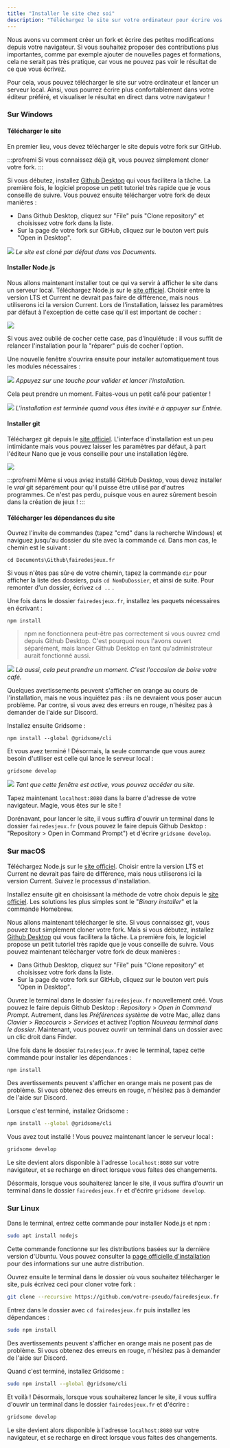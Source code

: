 ```yaml
---
title: "Installer le site chez soi"
description: "Téléchargez le site sur votre ordinateur pour écrire vos cours et voir les changements en temps réel dans votre navigateur."
---
```


Nous avons vu comment créer un fork et écrire des petites modifications depuis votre navigateur. Si vous souhaitez proposer des contributions plus importantes, comme par exemple ajouter de nouvelles pages et formations, cela ne serait pas très pratique, car vous ne pouvez pas voir le résultat de ce que vous écrivez.

Pour cela, vous pouvez télécharger le site sur votre ordinateur et lancer un serveur local. Ainsi, vous pourrez écrire plus confortablement dans votre éditeur préféré, et visualiser le résultat en direct dans votre navigateur !

### Sur Windows

#### Télécharger le site

En premier lieu, vous devez télécharger le site depuis votre fork sur GitHub.

:::profremi
Si vous connaissez déjà git, vous pouvez simplement cloner votre fork.
:::

Si vous débutez, installez [Github Desktop](https://desktop.github.com/) qui vous facilitera la tâche. La première fois, le logiciel propose un petit tutoriel très rapide que je vous conseille de suivre. Vous pouvez ensuite télécharger votre fork de deux manières :

- Dans Github Desktop, cliquez sur "File" puis "Clone repository" et choisissez votre fork dans la liste.
- Sur la page de votre fork sur GitHub, cliquez sur le bouton vert puis "Open in Desktop".

![](./github-desktop.png)
*Le site est cloné par défaut dans vos Documents.*

#### Installer Node.js

Nous allons maintenant installer tout ce qui va servir à afficher le site dans un serveur local. Téléchargez Node.js sur le [site officiel](https://nodejs.org/en/). Choisir entre la version LTS et Current ne devrait pas faire de différence, mais nous utiliserons ici la version Current. Lors de l'installation, laissez les paramètres par défaut à l'exception de cette case qu'il est important de cocher :

![](./nodejs-modules-choix.png)

Si vous avez oublié de cocher cette case, pas d'inquiétude : il vous suffit de relancer l'installation pour la "réparer" puis de cocher l'option.

Une nouvelle fenêtre s'ouvrira ensuite pour installer automatiquement tous les modules nécessaires :

![](./nodejs-modules-install.png)
*Appuyez sur une touche pour valider et lancer l'installation.*

Cela peut prendre un moment. Faites-vous un petit café pour patienter !

![](./nodejs-modules-fin.png)
*L'installation est terminée quand vous êtes invité·e à appuyer sur Entrée.*

#### Installer git

Téléchargez git depuis le [site officiel](https://git-scm.com/downloads). L'interface d'installation est un peu intimidante mais vous pouvez laisser les paramètres par défaut, à part l'éditeur Nano que je vous conseille pour une installation légère.

![](./git-nano-editor.png)

:::profremi
Même si vous aviez installé GitHub Desktop, vous devez installer le *vrai* git séparément pour qu'il puisse être utilisé par d'autres programmes. Ce n'est pas perdu, puisque vous en aurez sûrement besoin dans la création de jeux !
:::

#### Télécharger les dépendances du site

Ouvrez l'invite de commandes (tapez "cmd" dans la recherche Windows) et naviguez jusqu'au dossier du site avec la commande `cd`. Dans mon cas, le chemin est le suivant :

```batch
cd Documents\Github\fairedesjeux.fr
```

Si vous n'êtes pas sûr·e de votre chemin, tapez la commande `dir` pour afficher la liste des dossiers, puis `cd NomDuDossier`, et ainsi de suite. Pour remonter d'un dossier, écrivez `cd ..` .

Une fois dans le dossier `fairedesjeux.fr`, installez les paquets nécessaires en écrivant :

```batch
npm install
```

> npm ne fonctionnera peut-être pas correctement si vous ouvrez cmd depuis Github Desktop. C'est pourquoi nous l'avons ouvert séparément, mais lancer Github Desktop en tant qu'administrateur aurait fonctionné aussi.

![](./npm-install.png)
*Là aussi, cela peut prendre un moment. C'est l'occasion de boire votre café.*

Quelques avertissements peuvent s'afficher en orange au cours de l'installation, mais ne vous inquiétez pas : ils ne devraient vous poser aucun problème. Par contre, si vous avez des erreurs en rouge, n'hésitez pas à demander de l'aide sur Discord.

Installez ensuite Gridsome :

```batch
npm install --global @gridsome/cli
```

Et vous avez terminé ! Désormais, la seule commande que vous aurez besoin d'utiliser est celle qui lance le serveur local :

```batch
gridsome develop
```

![](./gridsome.png)
*Tant que cette fenêtre est active, vous pouvez accéder au site.*

Tapez maintenant `localhost:8080` dans la barre d'adresse de votre navigateur. Magie, vous êtes sur le site !

Dorénavant, pour lancer le site, il vous suffira d'ouvrir un terminal dans le dossier `fairedesjeux.fr` (vous pouvez le faire depuis Github Desktop : "Repository > Open in Command Prompt") et d'écrire `gridsome develop`.

### Sur macOS

Téléchargez Node.js sur le [site officiel](https://nodejs.org/en/). Choisir entre la version LTS et Current ne devrait pas faire de différence, mais nous utiliserons ici la version Current. Suivez le processus d'installation.

Installez ensuite git en choisissant la méthode de votre choix depuis le [site officiel](https://git-scm.com/download/mac). Les solutions les plus simples sont le "*Binary installer*" et la commande Homebrew.

Nous allons maintenant télécharger le site. Si vous connaissez git, vous pouvez tout simplement cloner votre fork. Mais si vous débutez, installez [Github Desktop](https://desktop.github.com/) qui vous facilitera la tâche. La première fois, le logiciel propose un petit tutoriel très rapide que je vous conseille de suivre. Vous pouvez maintenant télécharger votre fork de deux manières :

- Dans Github Desktop, cliquez sur "File" puis "Clone repository" et choisissez votre fork dans la liste.
- Sur la page de votre fork sur GitHub, cliquez sur le bouton vert puis "Open in Desktop".

Ouvrez le terminal dans le dossier `fairedesjeux.fr` nouvellement créé. Vous pouvez le faire depuis Github Desktop : *Repository* > *Open in Command Prompt*. Autrement, dans les *Préférences système* de votre Mac, allez dans *Clavier* > *Raccourcis* > *Services* et activez l'option *Nouveau terminal dans le dossier*. Maintenant, vous pouvez ouvrir un terminal dans un dossier avec un clic droit dans Finder.

Une fois dans le dossier `fairedesjeux.fr` avec le terminal, tapez cette commande pour installer les dépendances :

```bash
npm install
```

Des avertissements peuvent s'afficher en orange mais ne posent pas de problème. Si vous obtenez des erreurs en rouge, n'hésitez pas à demander de l'aide sur Discord.

Lorsque c'est terminé, installez Gridsome :

```bash
npm install --global @gridsome/cli
```

Vous avez tout installé ! Vous pouvez maintenant lancer le serveur local :

```bash
gridsome develop
```

Le site devient alors disponible à l'adresse `localhost:8080` sur votre navigateur, et se recharge en direct lorsque vous faites des changements.

Désormais, lorsque vous souhaiterez lancer le site, il vous suffira d'ouvrir un terminal dans le dossier `fairedesjeux.fr` et d'écrire `gridsome develop`.

### Sur Linux

Dans le terminal, entrez cette commande pour installer Node.js et npm :

```bash
sudo apt install nodejs
```

Cette commande fonctionne sur les distributions basées sur la dernière version d'Ubuntu. Vous pouvez consulter la [page officielle d'installation](https://nodejs.org/en/download/package-manager/) pour des informations sur une autre distribution.

Ouvrez ensuite le terminal dans le dossier où vous souhaitez télécharger le site, puis écrivez ceci pour cloner votre fork :

```bash
git clone --recursive https://github.com/votre-pseudo/fairedesjeux.fr
```

Entrez dans le dossier avec `cd fairedesjeux.fr` puis installez les dépendances :

```bash
sudo npm install
```

Des avertissements peuvent s'afficher en orange mais ne posent pas de problème. Si vous obtenez des erreurs en rouge, n'hésitez pas à demander de l'aide sur Discord.

Quand c'est terminé, installez Gridsome :

```bash
sudo npm install --global @gridsome/cli
```

Et voilà ! Désormais, lorsque vous souhaiterez lancer le site, il vous suffira d'ouvrir un terminal dans le dossier `fairedesjeux.fr` et d'écrire :

```bash
gridsome develop
```

Le site devient alors disponible à l'adresse `localhost:8080` sur votre navigateur, et se recharge en direct lorsque vous faites des changements.
